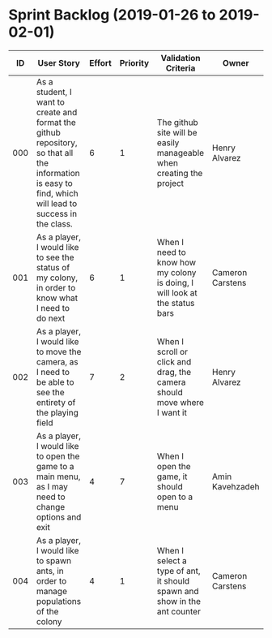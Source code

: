 # Sprint Backlog (2019-01-26 to 2019-02-01)

| ID | User Story | Effort | Priority | Validation Criteria | Owner |
|----|------------|--------|----------|---------------------|-------|
| 000 | As a student, I want to create and format the github repository, so that all the information is easy to find, which will lead to success in the class. | 6 | 1 | The github site will be easily manageable when creating the project | Henry Alvarez |
| 001 | As a player, I would like to see the status of my colony, in order to know what I need to do next | 6 | 1 | When I need to know how my colony is doing, I will look at the status bars | Cameron Carstens |
| 002 | As a player, I would like to move the camera, as I need to be able to see the entirety of the playing field | 7 | 2 | When I scroll or click and drag, the camera should move where I want it | Henry Alvarez |
| 003 | As a player, I would like to open the game to a main menu, as I may need to change options and exit | 4 | 7 | When I open the game, it should open to a menu | Amin Kavehzadeh |
| 004 | As a player, I would like to spawn ants, in order to manage populations of the colony | 4 | 1 | When I select a type of ant, it should spawn and show in the ant counter | Cameron Carstens |
